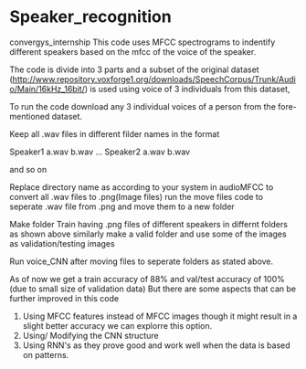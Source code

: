 # Speaker_recognition
convergys_internship
This code uses MFCC spectrograms to indentify different speakers based on the mfcc of the voice of the speaker.

The code is divide into 3 parts and a subset of the original dataset (http://www.repository.voxforge1.org/downloads/SpeechCorpus/Trunk/Audio/Main/16kHz_16bit/) 
is used using voice of 3 individuals from this dataset,

To run the code download any 3 individual voices of a person from the fore-mentioned dataset.

Keep all .wav files in different filder names in the format

Speaker1
  a.wav
  b.wav
  ...
Speaker2
  a.wav
  b.wav
 
 and so on
 
 Replace directory name as according to your system in audioMFCC to convert all .wav files to .png(Image files)
 run the move files code to seperate .wav file from .png and move them to a new folder
 
Make folder Train
having .png files of different speakers in differnt folders as shown above
similarly make a valid folder and use some of the images as validation/testing images


Run voice_CNN after moving files to seperate folders as stated above.

As of now we get a train accuracy of 88% and val/test accuracy of 100%(due to small size of validation data)
But there are some aspects that can be further improved in this code
1. Using MFCC features instead of MFCC images though it might result in  a slight better accuracy we can explorre this option.
2. Using/ Modifying the CNN structure
3. Using RNN's as they prove good and work well when the data is based on patterns.

